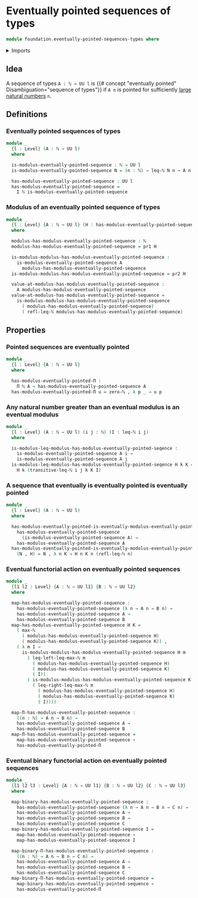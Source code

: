# Eventually pointed sequences of types

```agda
module foundation.eventually-pointed-sequences-types where
```

<details><summary>Imports</summary>

```agda
open import elementary-number-theory.inequality-natural-numbers
open import elementary-number-theory.maximum-natural-numbers
open import elementary-number-theory.natural-numbers

open import foundation.dependent-pair-types
open import foundation.dependent-sequences
open import foundation.function-types
open import foundation.pi-decompositions
open import foundation.universe-levels
```

</details>

## Idea

A sequence of types `A : ℕ → UU l` is
{{# concept "eventually pointed" Disambiguation="sequence of types"}} if `A n`
is pointed for sufficiently
[large](elementary-number-theory.inequality-natural-numbers.md)
[natural numbers](elementary-number-theory.natural-numbers.md) `n`.

## Definitions

### Eventually pointed sequences of types

```agda
module _
  {l : Level} (A : ℕ → UU l)
  where

  is-modulus-eventually-pointed-sequence : ℕ → UU l
  is-modulus-eventually-pointed-sequence N = (n : ℕ) → leq-ℕ N n → A n

  has-modulus-eventually-pointed-sequence : UU l
  has-modulus-eventually-pointed-sequence =
    Σ ℕ is-modulus-eventually-pointed-sequence
```

### Modulus of an eventually pointed sequence of types

```agda
module _
  {l : Level} {A : ℕ → UU l} (H : has-modulus-eventually-pointed-sequence A)
  where

  modulus-has-modulus-eventually-pointed-sequence : ℕ
  modulus-has-modulus-eventually-pointed-sequence = pr1 H

  is-modulus-modulus-has-modulus-eventually-pointed-sequence :
    is-modulus-eventually-pointed-sequence A
      modulus-has-modulus-eventually-pointed-sequence
  is-modulus-modulus-has-modulus-eventually-pointed-sequence = pr2 H

  value-at-modulus-has-modulus-eventually-pointed-sequence :
    A modulus-has-modulus-eventually-pointed-sequence
  value-at-modulus-has-modulus-eventually-pointed-sequence =
    is-modulus-modulus-has-modulus-eventually-pointed-sequence
      ( modulus-has-modulus-eventually-pointed-sequence)
      ( refl-leq-ℕ modulus-has-modulus-eventually-pointed-sequence)
```

## Properties

### Pointed sequences are eventually pointed

```agda
module _
  {l : Level} {A : ℕ → UU l}
  where

  has-modulus-eventually-pointed-Π :
    Π ℕ A → has-modulus-eventually-pointed-sequence A
  has-modulus-eventually-pointed-Π u = zero-ℕ , λ p _ → u p
```

### Any natural number greater than an eventual modulus is an eventual modulus

```agda
module _
  {l : Level} (A : ℕ → UU l) (i j : ℕ) (I : leq-ℕ i j)
  where

  is-modulus-leq-modulus-has-modulus-eventually-pointed-seqence :
    is-modulus-eventually-pointed-sequence A i →
    is-modulus-eventually-pointed-sequence A j
  is-modulus-leq-modulus-has-modulus-eventually-pointed-seqence H k K =
    H k (transitive-leq-ℕ i j k K I)
```

### A sequence that eventually is eventually pointed is eventually pointed

```agda
module _
  {l : Level} (A : ℕ → UU l)
  where

  has-modulus-eventually-pointed-is-eventually-modulus-eventually-pointed-sequence :
    has-modulus-eventually-pointed-sequence
      (is-modulus-eventually-pointed-sequence A) →
    has-modulus-eventually-pointed-sequence A
  has-modulus-eventually-pointed-is-eventually-modulus-eventually-pointed-sequence
    (N , H) = N , λ n K → H n K n (refl-leq-ℕ n)
```

### Eventual functorial action on eventually pointed sequences

```agda
module _
  {l1 l2 : Level} {A : ℕ → UU l1} {B : ℕ → UU l2}
  where

  map-has-modulus-eventually-pointed-sequence :
    has-modulus-eventually-pointed-sequence (λ n → A n → B n) →
    has-modulus-eventually-pointed-sequence A →
    has-modulus-eventually-pointed-sequence B
  map-has-modulus-eventually-pointed-sequence H K =
    ( max-ℕ
      ( modulus-has-modulus-eventually-pointed-sequence H)
      ( modulus-has-modulus-eventually-pointed-sequence K)) ,
    ( λ m I →
      is-modulus-modulus-has-modulus-eventually-pointed-sequence H m
        ( leq-left-leq-max-ℕ m
          ( modulus-has-modulus-eventually-pointed-sequence H)
          ( modulus-has-modulus-eventually-pointed-sequence K)
          ( I))
        ( is-modulus-modulus-has-modulus-eventually-pointed-sequence K m
          ( leq-right-leq-max-ℕ m
            ( modulus-has-modulus-eventually-pointed-sequence H)
            ( modulus-has-modulus-eventually-pointed-sequence K)
            ( I))))

  map-Π-has-modulus-eventually-pointed-sequence :
    ((n : ℕ) → A n → B n) →
    has-modulus-eventually-pointed-sequence A →
    has-modulus-eventually-pointed-sequence B
  map-Π-has-modulus-eventually-pointed-sequence =
    map-has-modulus-eventually-pointed-sequence ∘
    has-modulus-eventually-pointed-Π
```

### Eventual binary functorial action on eventually pointed sequences

```agda
module _
  {l1 l2 l3 : Level} {A : ℕ → UU l1} {B : ℕ → UU l2} {C : ℕ → UU l3}
  where

  map-binary-has-modulus-eventually-pointed-sequence :
    has-modulus-eventually-pointed-sequence (λ n → A n → B n → C n) →
    has-modulus-eventually-pointed-sequence A →
    has-modulus-eventually-pointed-sequence B →
    has-modulus-eventually-pointed-sequence C
  map-binary-has-modulus-eventually-pointed-sequence I =
    map-has-modulus-eventually-pointed-sequence ∘
    map-has-modulus-eventually-pointed-sequence I

  map-binary-Π-has-modulus-eventually-pointed-sequence :
    ((n : ℕ) → A n → B n → C n) →
    has-modulus-eventually-pointed-sequence A →
    has-modulus-eventually-pointed-sequence B →
    has-modulus-eventually-pointed-sequence C
  map-binary-Π-has-modulus-eventually-pointed-sequence =
    map-binary-has-modulus-eventually-pointed-sequence ∘
    has-modulus-eventually-pointed-Π
```
